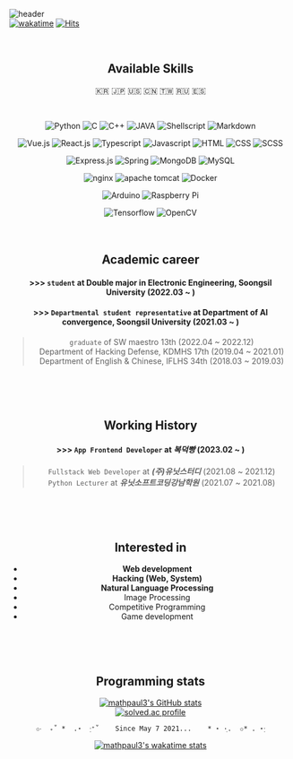![header](https://capsule-render.vercel.app/api?type=soft&color=auto&height=150&section=header&text=mathpaul3&fontSize=70&animation=twinkling)  
[![wakatime](https://wakatime.com/badge/user/f164221c-a1d7-4aec-a719-e8aaa35d2527.svg)](https://wakatime.com/@f164221c-a1d7-4aec-a719-e8aaa35d2527)
[![Hits](https://hits.seeyoufarm.com/api/count/incr/badge.svg?url=https%3A%2F%2Fgithub.com%2Fmathpaul3%2Fhit-counter&count_bg=%238977AD&title_bg=%23333333&icon=github.svg&icon_color=%23E7E7E7&title=visitor&edge_flat=false)](https://hits.seeyoufarm.com)

<br>


<div align="center">

## Available Skills

🇰🇷 🇯🇵 🇺🇸 🇨🇳 🇹🇼 🇷🇺 🇪🇸

<br>

![Python](https://img.shields.io/badge/python-3776AB.svg?&style=flat-square&logo=Python&logoColor=white)
![C](https://img.shields.io/badge/c-A8B9CC.svg?&style=flat-square&logo=c&logoColor=white)
![C++](https://img.shields.io/badge/c%2B%2B-00599C.svg?&style=flat-square&logo=c%2B%2B&logoColor=white)
![JAVA](https://img.shields.io/badge/java-007396.svg?&style=flat-square&logo=java&logoColor=white)
![Shellscript](https://img.shields.io/badge/shellscript-5391FE.svg?&style=flat-square&logo=powershell&logoColor=white)
![Markdown](https://img.shields.io/badge/markdown-000000.svg?&style=flat-square&logo=markdown&logoColor=white)
 
![Vue.js](https://img.shields.io/badge/vue.js-4FC08D.svg?&style=flat-square&logo=vue.js&logoColor=white)
![React.js](https://img.shields.io/badge/react.js-61DAFB.svg?&style=flat-square&logo=react&logoColor=white)
![Typescript](https://img.shields.io/badge/typescript-007ACC.svg?style=flat-square&logo=typescript&logoColor=white)
![Javascript](https://img.shields.io/badge/javascript-F7DF1E.svg?&style=flat-square&logo=javascript&logoColor=white)
![HTML](https://img.shields.io/badge/html-E34F26.svg?&style=flat-square&logo=html5&logoColor=white)
![CSS](https://img.shields.io/badge/css-1572B6.svg?&style=flat-square&logo=css3&logoColor=white)
![SCSS](https://img.shields.io/badge/scss-CC6699.svg?&style=flat-square&logo=sass&logoColor=white)

![Express.js](https://img.shields.io/badge/express.js-404d59.svg?&style=flat-square&logo=express&logoColor=61DAFB)
![Spring](https://img.shields.io/badge/Spring-6DB33F?&style=flat-square&logo=spring&logoColor=white)
![MongoDB](https://img.shields.io/badge/mongodb-47A248.svg?&style=flat-square&logo=mongodb&logoColor=white)
![MySQL](https://img.shields.io/badge/mysql-4479A1.svg?&style=flat-square&logo=mysql&logoColor=white)

![nginx](https://img.shields.io/badge/nginx-009639.svg?&style=flat-square&logo=nginx&logoColor=white)
![apache tomcat](https://img.shields.io/badge/apache%20tomcat-F8DC75.svg?&style=flat-square&logo=apache%20tomcat&logoColor=white)
![Docker](https://img.shields.io/badge/docker-2496ED.svg?&style=flat-square&logo=docker&logoColor=white)

![Arduino](https://img.shields.io/badge/arduino-00979D.svg?&style=flat-square&logo=arduino&logoColor=white)
![Raspberry Pi](https://img.shields.io/badge/raspberry%20pi-A22846.svg?&style=flat-square&logo=raspberry%20pi&logoColor=white)

![Tensorflow](https://img.shields.io/badge/tensorflow-FF6F00.svg?&style=flat-square&logo=tensorflow&logoColor=white)
![OpenCV](https://img.shields.io/badge/opencv-5C3EE8.svg?&style=flat-square&logo=opencv&logoColor=white)
<br>
<br><br>

## Academic career  

#### >>> `student` at Double major in Electronic Engineering, Soongsil University (2022.03 ~ )
#### >>> `Departmental student representative` at Department of AI convergence, Soongsil University (2021.03 ~ )
>  `graduate` of SW maestro 13th (2022.04 ~ 2022.12)\
 Department of Hacking Defense, KDMHS 17th (2019.04 ~ 2021.01)\
 Department of English & Chinese, IFLHS 34th (2018.03 ~ 2019.03)
<br>
<br><br>

## Working History
#### >>> `App Frontend Developer` at **_복덕빵_** (2023.02 ~ )
> `Fullstack Web Developer` at **_(주)유닛스터디_** (2021.08 ~ 2021.12)\
 `Python Lecturer` at **_유닛소프트코딩강남학원_** (2021.07 ~ 2021.08)
<br>
<br><br>

## Interested in
- **Web development**
- **Hacking (Web, System)**
- **Natural Language Processing**
- Image Processing
- Competitive Programming
- Game development

<br>
<br><br> 

## Programming stats 

[![mathpaul3's GitHub stats](https://github-readme-stats.vercel.app/api?username=mathpaul3&count_private=true&theme=gruvbox&show_icons=true)](https://github.com/anuraghazra/github-readme-stats)  
[![solved.ac profile](http://mazassumnida.wtf/api/v2/generate_badge?boj=mathpaul3)](https://solved.ac/mathpaul3)


    ✩‧  ₊˚ *  .⋆  ·ฺ⁺˚    Since May 7 2021...    * ⋆ ·ฺ.  ✩* . ⋆·ฺ
  
[![mathpaul3's wakatime stats](https://github-readme-stats.vercel.app/api/wakatime?username=@mathpaul3&layout=compact&theme=gruvbox)](https://wakatime.com/@mathpaul3)
<!-- https://github.com/anuraghazra/github-readme-stats -->  

</div>





<!--
**mathpaul3/mathpaul3** is a ✨ _special_ ✨ repository because its `README.md` (this file) appears on your GitHub profile.

Here are some ideas to get you started:

- 🔭 I’m currently working on ...
- 🌱 I’m currently learning ...
- 👯 I’m looking to collaborate on ...
- 🤔 I’m looking for help with ...
- 💬 Ask me about ...
- 📫 How to reach me: ...
- 😄 Pronouns: ...
- ⚡ Fun fact: ...
- Test
-->

